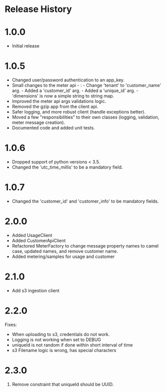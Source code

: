 Release History
===============

1.0.0
============
* Initial release


1.0.5
============
- Changed user/password authentication to an app_key.
- Small changes to the meter api -
    :   -   Change 'tenant' to 'customer_name' arg.
        -   Added a 'customer_id' arg.
        -   Added a 'unique_id' arg.
        -   'dimensions' is now a simple string to string map.
- Improved the meter api args validations logic.
- Removed the gzip app from the client api.
- Safer logging, and more robust client (handle exceptions better).
- Moved a few "responsibilities" to their own classes (logging, validation, meter message creation).
- Documented code and added unit tests.

1.0.6
============
- Dropped support of python versions < 3.5.
- Changed the 'utc_time_millis' to be a mandatory field.


1.0.7
============
- Changed the 'customer_id' and 'customer_info' to be mandatory fields.

2.0.0
============
- Added UsageClient
- Added CustomerApiClient
- Refactored MeterFactory to change message property names to camel case, updated names, and remove customer name. 
- Added metering/samples for usage and customer

2.1.0
============
- Add s3 ingestion client 

2.2.0
============
Fixes:
- When uploading to s3, credentials do not work.
- Logging is not working when set to DEBUG
- uniqueId is not random if done within short interval of time
- s3 Filename logic is wrong, has special characters

2.3.0
============
1. Remove constraint that uniqueId should be UUID. 